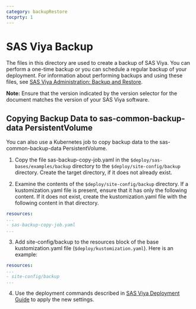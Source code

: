 ```yaml
---
category: backupRestore
tocprty: 1
---
```


# SAS Viya Backup

The files in this directory are used to create a backup of SAS Viya. You can
perform a one-time backup or you can schedule a regular backup of your
deployment. For information about performing backups and using these files, see
[SAS Viya Administration: Backup and
Restore](https://documentation.sas.com/?cdcId=sasadmincdc&cdcVersion=default&docsetId=calbr&docsetTarget=titlepage.htm).

**Note:** Ensure that the version indicated by the version selector for the
document matches the version of your SAS Viya software.

## Copying Backup Data to sas-common-backup-data PersistentVolume

You can also use a Kubernetes job to copy backup data to the sas-common-backup-data PersistentVolume.

1. Copy the file sas-backup-copy-job.yaml in the `$deploy/sas-bases/examples/backup` directory to the `$deploy/site-config/backup` directory. Create the target directory, if it does not already exist.

2. Examine the contents of the `$deploy/site-config/backup` directory. If a kustomization.yaml file is present, ensure that it has only the following content. If it does not exist, create the kustomization.yaml file with the following content in that directory.

```yaml
resources:
...
- sas-backup-copy-job.yaml
...
```

3. Add site-config/backup to the resources block of the base kustomization.yaml file (`$deploy/kustomization.yaml`). Here is an example:

```yaml
resources:
...
- site-config/backup
...
```

4. Use the deployment commands described in [SAS Viya Deployment Guide](http://documentation.sas.com/?cdcId=itopscdc&cdcVersion=default&docsetId=dplyml0phy0dkr&docsetTarget=titlepage.htm) to apply the new settings.